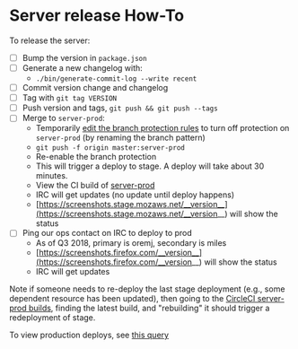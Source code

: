# Server release How-To

To release the server:

- [ ] Bump the version in `package.json`
- [ ] Generate a new changelog with:
  - `./bin/generate-commit-log --write recent`
- [ ] Commit version change and changelog
- [ ] Tag with `git tag VERSION`
- [ ] Push version and tags, `git push && git push --tags`
- [ ] Merge to `server-prod`:
  - Temporarily [edit the branch protection rules](https://github.com/mozilla-services/screenshots/settings/branch_protection_rules/2048091) to turn off protection on `server-prod` (by renaming the branch pattern)
  - `git push -f origin master:server-prod`
  - Re-enable the branch protection
  - This will trigger a deploy to stage. A deploy will take about 30 minutes.
  - View the CI build of [server-prod](https://circleci.com/gh/mozilla-services/screenshots/tree/server-prod)
  - IRC will get updates (no update until deploy happens)
  - [https://screenshots.stage.mozaws.net/__version__](https://screenshots.stage.mozaws.net/__version__) will show the status
- [ ] Ping our ops contact on IRC to deploy to prod
  - As of Q3 2018, primary is oremj, secondary is miles
  - [https://screenshots.firefox.com/__version__](https://screenshots.firefox.com/__version__) will show the status
  - IRC will get updates

Note if someone needs to re-deploy the last stage deployment (e.g., some dependent resource has been updated), then going to the [CircleCI server-prod builds](https://circleci.com/gh/mozilla-services/screenshots/tree/server-prod), finding the latest build, and "rebuilding" it should trigger a redeployment of stage.

To view production deploys, see [this query](http://logs.glob.uno/?a=search&c=mozilla%23screenshots&q=deployed+to+prod&se=)
